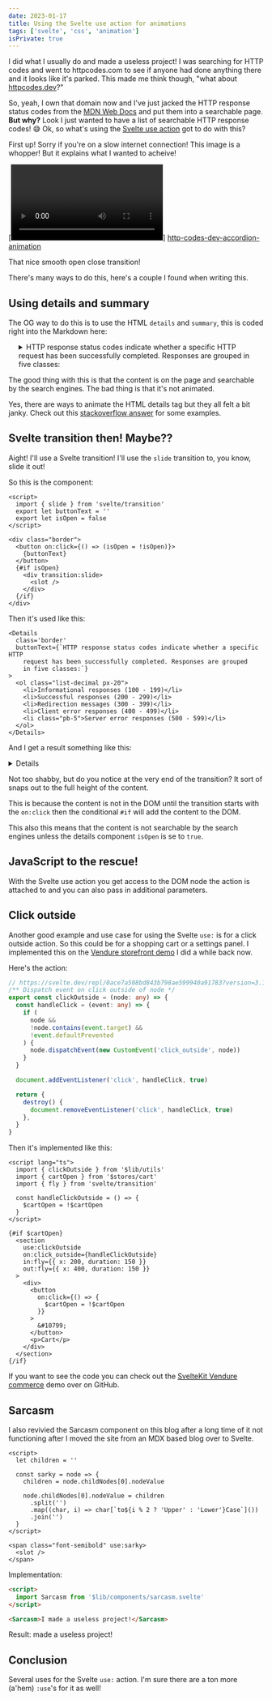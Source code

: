 ```yaml
---
date: 2023-01-17
title: Using the Svelte use action for animations
tags: ['svelte', 'css', 'animation']
isPrivate: true
---
```


<script>
  import Sarcasm from '$lib/components/sarcasm.svelte'
  import Details from './details.svelte'
</script>

I did what I usually do and made a useless project! I was searching
for HTTP codes and went to httpcodes.com to see if anyone had done
anything there and it looks like it's parked. This made me think
though, "what about [httpcodes.dev](https://www.httpcodes.dev)?"

So, yeah, I own that domain now and I've just jacked the HTTP response
status codes from the [MDN Web Docs] and put them into a searchable
page. **But why?** Look I just wanted to have a list of searchable
HTTP response codes! 😅 Ok, so what's using the [Svelte use action]
got to do with this?

First up! Sorry if you're on a slow internet connection! This image is
a whopper! But it explains what I wanted to acheive!

[![http-codes-dev-accordion-animation]]
[http-codes-dev-accordion-animation]

That nice smooth open close transition!

There's many ways to do this, here's a couple I found when writing
this.

## Using details and summary

The OG way to do this is to use the HTML `details` and `summary`, this
is coded right into the Markdown here:

<details class='border'>
  <summary style='padding: 0 20px;'>
    HTTP response status codes indicate whether a specific HTTP
    request has been successfully completed. Responses are grouped
    in five classes:
  </summary>
  <ol class="list-decimal px-20">
    <li>Informational responses (100 - 199)</li>
    <li>Successful responses (200 - 299)</li>
    <li>Redirection messages (300 - 399)</li>
    <li>Client error responses (400 - 499)</li>
    <li class="pb-5">Server error responses (500 - 599)</li>
  </ol>
</details>

The good thing with this is that the content is on the page and
searchable by the search engines. The bad thing is that it's not
animated.

Yes, there are ways to animate the HTML details tag but they all felt
a bit janky. Check out this [stackoverflow answer] for some examples.

## Svelte transition then! Maybe??

Aight! I'll use a Svelte transition! I'll use the `slide` transition
to, you know, slide it out!

So this is the component:

```svelte
<script>
  import { slide } from 'svelte/transition'
  export let buttonText = ''
  export let isOpen = false
</script>

<div class="border">
  <button on:click={() => (isOpen = !isOpen)}>
    {buttonText}
  </button>
  {#if isOpen}
    <div transition:slide>
      <slot />
    </div>
  {/if}
</div>
```

Then it's used like this:

```svelte
<Details
  class='border'
  buttonText={`HTTP response status codes indicate whether a specific HTTP
    request has been successfully completed. Responses are grouped
    in five classes:`}
>
  <ol class="list-decimal px-20">
    <li>Informational responses (100 - 199)</li>
    <li>Successful responses (200 - 299)</li>
    <li>Redirection messages (300 - 399)</li>
    <li>Client error responses (400 - 499)</li>
    <li class="pb-5">Server error responses (500 - 599)</li>
  </ol>
</Details>
```

And I get a result something like this:

<Details 
  class='border'
  buttonText={`HTTP response status codes indicate whether a specific HTTP
    request has been successfully completed. Responses are grouped
    in five classes:`}
>
  <ol class="list-decimal px-20">
    <li>Informational responses (100 - 199)</li>
    <li>Successful responses (200 - 299)</li>
    <li>Redirection messages (300 - 399)</li>
    <li>Client error responses (400 - 499)</li>
    <li class="pb-5">Server error responses (500 - 599)</li>
  </ol>
</Details>

Not too shabby, but do you notice at the very end of the transition?
It sort of snaps out to the full height of the content.

This is because the content is not in the DOM until the transition
starts with the `on:click` then the conditional `#if` will add the
content to the DOM.

This also this means that the content is not searchable by the search
engines unless the details component `isOpen` is se to `true`.

## JavaScript to the rescue!

With the Svelte use action you get access to the DOM node the action
is attached to and you can also pass in additional parameters.

## Click outside

Another good example and use case for using the Svelte `use:` is for a
click outside action. So this could be for a shopping cart or a
settings panel. I implemented this on the [Vendure storefront demo] I
did a while back now.

Here's the action:

```ts
// https://svelte.dev/repl/0ace7a508bd843b798ae599940a91783?version=3.16.7
/** Dispatch event on click outside of node */
export const clickOutside = (node: any) => {
  const handleClick = (event: any) => {
    if (
      node &&
      !node.contains(event.target) &&
      !event.defaultPrevented
    ) {
      node.dispatchEvent(new CustomEvent('click_outside', node))
    }
  }

  document.addEventListener('click', handleClick, true)

  return {
    destroy() {
      document.removeEventListener('click', handleClick, true)
    },
  }
}
```

Then it's implemented like this:

```svelte
<script lang="ts">
  import { clickOutside } from '$lib/utils'
  import { cartOpen } from '$stores/cart'
  import { fly } from 'svelte/transition'

  const handleClickOutside = () => {
    $cartOpen = !$cartOpen
  }
</script>

{#if $cartOpen}
  <section
    use:clickOutside
    on:click_outside={handleClickOutside}
    in:fly={{ x: 200, duration: 150 }}
    out:fly={{ x: 400, duration: 150 }}
  >
    <div>
      <button
        on:click={() => {
          $cartOpen = !$cartOpen
        }}
      >
        &#10799;
      </button>
      <p>Cart</p>
    </div>
  </section>
{/if}
```

If you want to see the code you can check out the [SvelteKit Vendure
commerce] demo over on GitHub.

## Sarcasm

I also revivied the Sarcasm component on this blog after a long time
of it not functioning after I moved the site from an MDX based blog
over to Svelte.

```svelte
<script>
  let children = ''

  const sarky = node => {
    children = node.childNodes[0].nodeValue

    node.childNodes[0].nodeValue = children
      .split('')
      .map((char, i) => char[`to${i % 2 ? 'Upper' : 'Lower'}Case`]())
      .join('')
  }
</script>

<span class="font-semibold" use:sarky>
  <slot />
</span>
```

Implementation:

```markdown
<script>
  import Sarcasm from '$lib/components/sarcasm.svelte'
</script>

<Sarcasm>I made a useless project!</Sarcasm>
```

Result: <Sarcasm>made a useless project!</Sarcasm>

## Conclusion

Several uses for the Svelte `use:` action. I'm sure there are a ton
more (a'hem) `:use`'s for it as well!

<!-- Links -->

[MDN Web Docs]:
  https://developer.mozilla.org/en-US/docs/Web/HTTP/Status
[Svelte use action]:
  https://svelte.dev/docs#template-syntax-element-directives-use-action
[vendure storefront demo]:
  https://sveltekit-vendure-commerce.vercel.app/
[SvelteKit Vendure commerce]:
  https://github.com/spences10/sveltekit-vendure-commerce
[stackoverflow answer]: https://stackoverflow.com/a/38215801

<!-- Images -->

[http-codes-dev-accordion-animation]:
  https://res.cloudinary.com/defkmsrpw/video/upload/f_webp,fl_animated,fl_awebp/e_loop/v1674149984/scottspence.com/http-codes-dev-accordion-animation.mp4
